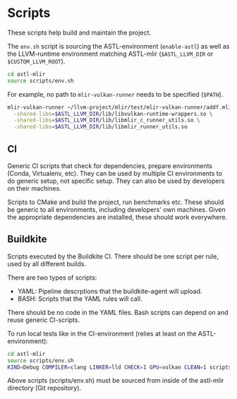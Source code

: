 # Scripts

These scripts help build and maintain the project.

The `env.sh` script is sourcing the ASTL-environment (`enable-astl`) as well as the LLVM-runtime environment matching ASTL-mlir (`$ASTL_LLVM_DIR` or `$CUSTOM_LLVM_ROOT`).

```bash
cd astl-mlir
source scripts/env.sh
```

For example, no path to `mlir-vulkan-runner` needs to be specified (`$PATH`).

```bash
mlir-vulkan-runner ~/llvm-project/mlir/test/mlir-vulkan-runner/addf.mlir -e main -entry-point-result=void \
  -shared-libs=$ASTL_LLVM_DIR/lib/libvulkan-runtime-wrappers.so \
  -shared-libs=$ASTL_LLVM_DIR/lib/libmlir_c_runner_utils.so \
  -shared-libs=$ASTL_LLVM_DIR/lib/libmlir_runner_utils.so
```

## CI

Generic CI scripts that check for dependencies, prepare environments (Conda, Virtualenv, etc).
They can be used by multiple CI environments to do generic setup, not specific setup.
They can also be used by developers on their machines.

Scripts to CMake and build the project, run benchmarks etc.
These should be generic to all environments, including developers' own machines.
Given the appropriate dependencies are installed, these should work everywhere.

## Buildkite

Scripts executed by the Buildkite CI. There should be one script per rule, used by all different builds.

There are two types of scripts:

* YAML: Pipeline descrptions that the buildkite-agent will upload.
* BASH: Scripts that the YAML rules will call.

There should be no code in the YAML files. Bash scripts can depend on and reuse generic CI-scripts.

To run local tests like in the CI-environment (relies at least on the ASTL-environment):

```bash
cd astl-mlir
source scripts/env.sh
KIND=Debug COMPILER=clang LINKER=lld CHECK=1 GPU=vulkan CLEAN=1 scripts/buildkite/build_astl.sh
```

Above scripts (scripts/env.sh) must be sourced from inside of the astl-mlir directory (Git repository).
